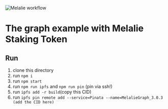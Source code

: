 ![Melalie workflow](https://github.com/inspiraluna/MelalieTheGraphExample/actions/workflows/main.yml/badge.svg)

# The graph example with Melalie Staking Token

## Run 
1. clone this directory 
2. run ```npm i```
3. run ```npm start```
4. run ```npm run ipfs``` and ```npm run pin```  (pin via ssh!)
5. run ```ipfs add -r build```(copy this CID)
6. run ```ipfs pin remote add --service=Pinata --name=MelalieGraph_3.0.3 (add the CID here)```


